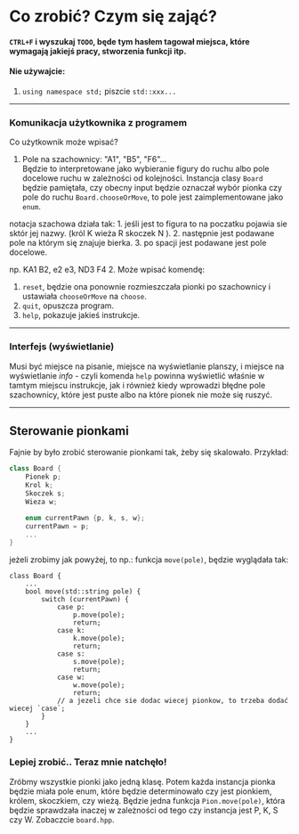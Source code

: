 # Co zrobić? Czym się zająć?
#### `CTRL+F` i wyszukaj `TODO`, będe tym hasłem tagował miejsca, które wymagają jakiejś pracy, stworzenia funkcji itp.
#### Nie używajcie:
1. `using namespace std;` piszcie `std::xxx...`
---

### Komunikacja użytkownika z programem

Co użytkownik może wpisać?  
1. Pole na szachownicy: "A1", "B5", "F6"...  
    Będzie to interpretowane jako wybieranie figury do ruchu albo pole docelowe ruchu w zależności od kolejności. Instancja clasy `Board` będzie pamiętała, czy obecny input będzie oznaczał wybór pionka czy pole do ruchu `Board.chooseOrMove`, to pole jest zaimplementowane jako `enum`.
   
notacja szachowa działa tak:
   1. 
       jeśli jest to figura to na poczatku pojawia sie sktór jej nazwy.
       (król K wieża R skoczek N ). 
   2. następnie jest podawane pole na którym się znajuje bierka.
   3. po spacji jest podawane jest pole docelowe.
    
np. KA1 B2, e2 e3, ND3 F4
2. Może wpisać komendę:  
   1. `reset`, będzie ona ponownie rozmieszczała pionki po szachownicy i ustawiała `chooseOrMove` na `choose`.
   2. `quit`, opuszcza program.
   3. `help`, pokazuje jakieś instrukcje.

---

### Interfejs (wyświetlanie)
Musi być miejsce na pisanie, miejsce na wyświetlanie planszy, i miejsce na wyświetlanie _info_ - czyli komenda `help` powinna wyświetlić właśnie w tamtym miejscu instrukcje, jak i również kiedy wprowadzi błędne pole szachownicy, które jest puste albo na które pionek nie może się ruszyć.

---

## Sterowanie pionkami
Fajnie by było zrobić sterowanie pionkami tak, żeby się skalowało. Przykład:
```cpp
class Board {
    Pionek p;
    Krol k;
    Skoczek s;
    Wieza w;

    enum currentPawn {p, k, s, w};
    currentPawn = p; 
    ...
}
```
jeżeli zrobimy jak powyżej, to np.: funkcja `move(pole)`, będzie wyglądała tak:
```
class Board {
    ...
    bool move(std::string pole) {
        switch (currentPawn) {
            case p:
                p.move(pole);
                return;
            case k:
                k.move(pole);
                return;
            case s:
                s.move(pole);
                return;
            case w:
                w.move(pole);
                return;
            // a jezeli chce sie dodac wiecej pionkow, to trzeba dodać wiecej `case`;
        }
    }
    ...
}
```
### Lepiej zrobić.. Teraz mnie natchęło!
Zróbmy wszystkie pionki jako jedną klasę. Potem każda instancja pionka będzie miała pole enum, które będzie determinowało czy jest pionkiem, królem, skoczkiem, czy wieżą.
Będzie jedna funkcja `Pion.move(pole)`, która będzie sprawdzała inaczej w zależności od tego czy instancja jest P, K, S czy W.
Zobaczcie `board.hpp`.




